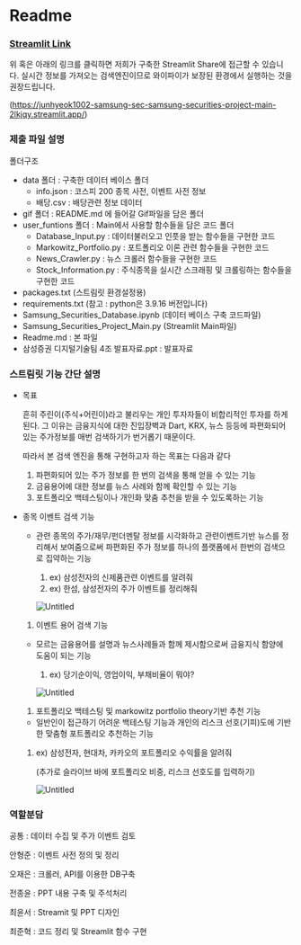 # Readme

### [Streamlit Link](https://junhyeok1002-samsung-sec-samsung-securities-project-main-2lkjqy.streamlit.app/)
위 혹은 아래의 링크를 클릭하면 저희가 구축한 Streamlit Share에 접근할 수 있습니다. 실시간 정보를 가져오는 검색엔진이므로 와이파이가 보장된 환경에서 실행하는 것을 권장드립니다.

(https://junhyeok1002-samsung-sec-samsung-securities-project-main-2lkjqy.streamlit.app/)

### 제출 파일 설명

폴더구조

- data 폴더 : 구축한 데이터 베이스 폴더
    - info.json : 코스피 200 종목 사전, 이벤트 사전 정보
    - 배당.csv : 배당관련 정보 데이터
- gif 폴더 : README.md 에 들어갈 Gif파일을 담은 폴더
- user_funtions 폴더 : Main에서 사용할 함수들을 담은 코드 폴더
    - Database_Input.py : 데이터불러오고 인풋을 받는 함수들을 구현한 코드
    - Markowitz_Portfolio.py : 포트폴리오 이론 관련 함수들을 구현한 코드
    - News_Crawler.py : 뉴스 크롤러 함수들을 구현한 코드
    - Stock_Information.py : 주식종목을 실시간 스크래핑 및 크롤링하는 함수들을 구현한 코드
- packages.txt (스트림릿 환경설정용)
- requirements.txt (참고 : python은 3.9.16 버전입니다)
- Samsung_Securities_Database.ipynb (데이터 베이스 구축 코드파일)
- Samsung_Securities_Project_Main.py (Streamlit Main파일)
- Readme.md : 본 파일
- 삼성증권 디지털기술팀 4조 발표자료.ppt : 발표자료

### 스트림릿 기능 간단 설명

- 목표
    
     흔히 주린이(주식+어린이)라고 불리우는 개인 투자자들이 비합리적인 투자를 하게된다. 그 이유는 금융지식에 대한 진입장벽과 Dart, KRX, 뉴스 등등에 파편화되어 있는 주가정보를 매번 검색하기가 번거롭기 때문이다. 
    
    따라서 본 검색 엔진을 통해 구현하고자 하는 목표는 다음과 같다
    
    1. 파편화되어 있는 주가 정보를 한 번의 검색을 통해 얻을 수 있는 기능
    2. 금융용어에 대한 정보를 뉴스 사례와 함께 확인할 수 있는 기능
    3. 포트폴리오 백테스팅이나 개인화 맞춤 추천을 받을 수 있도록하는 기능

- 종목 이벤트 검색 기능
    - 관련 종목의 주가/재무/펀더멘탈 정보를 시각화하고 관련이벤트기반 뉴스를 정리해서 보여줌으로써 파편화된 주가 정보를 하나의 플랫폼에서 한번의 검색으로 집약하는 기능
        1. ex) 삼성전자의 신제품관련 이벤트를 알려줘 
        2. ex) 한섬, 삼성전자의 주가 이벤트를 정리해줘

        ![Untitled](/gif/KakaoTalk_20230606_214030780_01.gif)
        
    1. 이벤트 용어 검색 기능
    - 모르는 금융용어를 설명과 뉴스사례들과 함께 제시함으로써 금융지식 함양에 도움이 되는 기능
        1. ex) 당기순이익, 영업이익, 부채비율이 뭐야?

        ![Untitled](/gif/KakaoTalk_20230606_214030780.gif)
        
        
    1. 포트폴리오 백테스팅 및 markowitz portfolio theory기반 추천 기능
    - 일반인이 접근하기 어려운 백테스팅 기능과 개인의 리스크 선호(기피)도에 기반한 맞춤형 포트폴리오 추천하는 기능
    1. ex) 삼성전자, 현대차, 카카오의 포트폴리오 수익률을 알려줘
        
        (추가로 슬라이브 바에 포트폴리오 비중, 리스크 선호도를 입력하기)
       
        ![Untitled](/gif/KakaoTalk_20230606_214536939.gif)
        
    

### 역할분담

공통 : 데이터 수집 및 주가 이벤트 검토 

안형준 : 이벤트 사전 정의 및 정리

오재은 : 크롤러, API를 이용한 DB구축

전종윤 : PPT 내용 구축 및 주석처리

최윤서 : Streamit 및 PPT 디자인

최준혁 : 코드 정리 및 Streamlit 함수 구현

